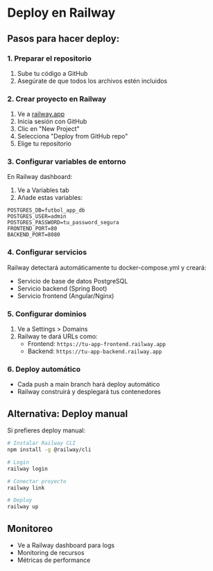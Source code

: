 # Deploy en Railway

## Pasos para hacer deploy:

### 1. Preparar el repositorio
1. Sube tu código a GitHub
2. Asegúrate de que todos los archivos estén incluidos

### 2. Crear proyecto en Railway
1. Ve a [railway.app](https://railway.app)
2. Inicia sesión con GitHub
3. Clic en "New Project"
4. Selecciona "Deploy from GitHub repo"
5. Elige tu repositorio

### 3. Configurar variables de entorno
En Railway dashboard:
1. Ve a Variables tab
2. Añade estas variables:

```
POSTGRES_DB=futbol_app_db
POSTGRES_USER=admin
POSTGRES_PASSWORD=tu_password_segura
FRONTEND_PORT=80
BACKEND_PORT=8080
```

### 4. Configurar servicios
Railway detectará automáticamente tu docker-compose.yml y creará:
- Servicio de base de datos PostgreSQL
- Servicio backend (Spring Boot)
- Servicio frontend (Angular/Nginx)

### 5. Configurar dominios
1. Ve a Settings > Domains
2. Railway te dará URLs como:
   - Frontend: `https://tu-app-frontend.railway.app`
   - Backend: `https://tu-app-backend.railway.app`

### 6. Deploy automático
- Cada push a main branch hará deploy automático
- Railway construirá y desplegará tus contenedores

## Alternativa: Deploy manual
Si prefieres deploy manual:

```bash
# Instalar Railway CLI
npm install -g @railway/cli

# Login
railway login

# Conectar proyecto
railway link

# Deploy
railway up
```

## Monitoreo
- Ve a Railway dashboard para logs
- Monitoring de recursos
- Métricas de performance
